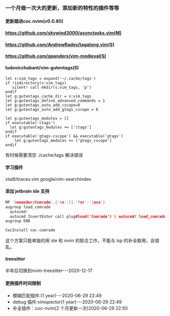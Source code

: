 ### 一个月做一次大的更新，添加新的特性的插件等等

#### 更新跟进coc.nvim(v0.0.80)

#### https://github.com/skywind3000/asynctasks.vim(M)

#### https://github.com/AndrewRadev/tagalong.vim(S)

#### https://github.com/gpanders/vim-medieval(S)

#### ludovicchabant/vim-gutentags(S)

```
let s:vim_tags = expand('~/.cache/tags')
if !isdirectory(s:vim_tags)
   silent! call mkdir(s:vim_tags, 'p')
endif
let g:gutentags_cache_dir = s:vim_tags
let g:gutentags_define_advanced_commands = 1
let g:gutentags_auto_add_cscope=0
let g:gutentags_auto_add_gtags_cscope = 0

let g:gutentags_modules = []
if executable('ctags')
  let g:gutentags_modules += ['ctags']
endif
if executable('gtags-cscope') && executable('gtags')
	let g:gutentags_modules += ['gtags_cscope']
endif
```

有时候需要清空 ./cache/tags 解决错误

#### 学习插件

xtal8/traces.vim
google/vim-searchindex

#### 添加 jetbrain ide 支持

```cpp
MP 'beeender/Comrade',{'on':[],'for':'java'}
augroup load_comrade
  autocmd!
  autocmd InsertEnter call plug#load('Comrade') | autocmd! load_comrade
augroup END

CocInstall coc-comrade
```

这个方案只能单独的用 ide 和 nvim 的联合工作，不能与 lsp 的补全联用，会错乱。

#### treesitter 

半年后切换到nvim-treesitter---2020-12-17


#### 更换插件时间限制

- 模糊匹配插件:(1 year)---2020-06-29 22:49
- debug 插件:vimspector(1 year)---2020-06-29 22:49
- 补全插件：coc-nvim(2 个月更新一次)2020-06-29 22:50
